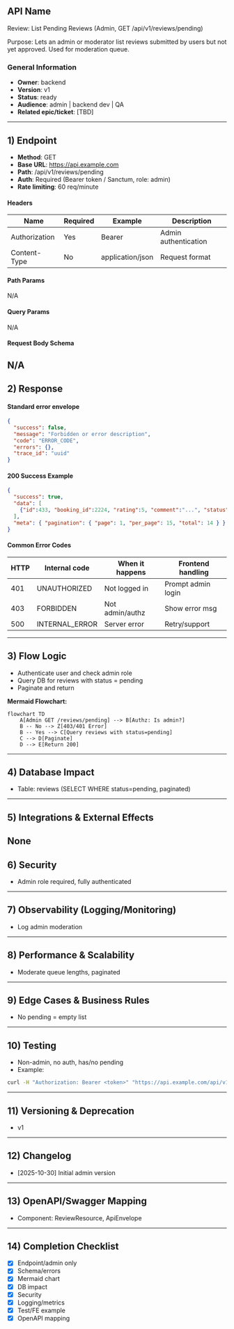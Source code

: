 ## API Name
Review: List Pending Reviews (Admin, GET /api/v1/reviews/pending)

Purpose: Lets an admin or moderator list reviews submitted by users but not yet approved. Used for moderation queue.

### General Information
- **Owner**: backend
- **Version**: v1
- **Status**: ready
- **Audience**: admin | backend dev | QA
- **Related epic/ticket**: [TBD]
---
## 1) Endpoint
- **Method**: GET
- **Base URL**: https://api.example.com
- **Path**: /api/v1/reviews/pending
- **Auth**: Required (Bearer token / Sanctum, role: admin)
- **Rate limiting**: 60 req/minute

#### Headers
| Name           | Required | Example | Description         |
|----------------|----------|---------|---------------------|
| Authorization  | Yes      | Bearer <token> | Admin authentication |
| Content-Type   | No       | application/json | Request format    |

#### Path Params
N/A
#### Query Params
N/A
#### Request Body Schema
N/A
---
## 2) Response
#### Standard error envelope
```json
{
  "success": false,
  "message": "Forbidden or error description",
  "code": "ERROR_CODE",
  "errors": {},
  "trace_id": "uuid"
}
```
#### 200 Success Example
```json
{
  "success": true,
  "data": [
    {"id":433, "booking_id":2224, "rating":5, "comment":"...", "status":"pending", ...}, ...
  ],
  "meta": { "pagination": { "page": 1, "per_page": 15, "total": 14 } }
}
```
#### Common Error Codes
| HTTP | Internal code    | When it happens      | Frontend handling |
|------|------------------|----------------------|-------------------|
| 401  | UNAUTHORIZED     | Not logged in        | Prompt admin login|
| 403  | FORBIDDEN        | Not admin/authz      | Show error msg    |
| 500  | INTERNAL_ERROR   | Server error         | Retry/support     |
---
## 3) Flow Logic
- Authenticate user and check admin role
- Query DB for reviews with status = pending
- Paginate and return

**Mermaid Flowchart:**
```mermaid
flowchart TD
    A[Admin GET /reviews/pending] --> B[Authz: Is admin?]
    B -- No --> Z[403/401 Error]
    B -- Yes --> C[Query reviews with status=pending]
    C --> D[Paginate]
    D --> E[Return 200]
```
---
## 4) Database Impact
- Table: reviews (SELECT WHERE status=pending, paginated)
---
## 5) Integrations & External Effects
None
---
## 6) Security
- Admin role required, fully authenticated
---
## 7) Observability (Logging/Monitoring)
- Log admin moderation
---
## 8) Performance & Scalability
- Moderate queue lengths, paginated
---
## 9) Edge Cases & Business Rules
- No pending = empty list
---
## 10) Testing
- Non-admin, no auth, has/no pending
- Example:
```bash
curl -H "Authorization: Bearer <token>" "https://api.example.com/api/v1/reviews/pending"
```
---
## 11) Versioning & Deprecation
- v1
---
## 12) Changelog
- [2025-10-30] Initial admin version
---
## 13) OpenAPI/Swagger Mapping
- Component: ReviewResource, ApiEnvelope
---
## 14) Completion Checklist
- [x] Endpoint/admin only
- [x] Schema/errors
- [x] Mermaid chart
- [x] DB impact
- [x] Security
- [x] Logging/metrics
- [x] Test/FE example
- [x] OpenAPI mapping
